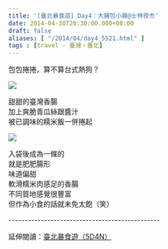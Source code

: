 ```yaml
---
title: '[臺北暴食遊] Day4：大腸包小腸@士林夜市'
date: 2014-04-30T20:30:00.000+08:00
draft: false
aliases: [ "/2014/04/day4_5521.html" ]
tags : [travel - 臺灣・臺北]
---
```


包包捲捲，算不算台式熱狗？  

[![](https://1.bp.blogspot.com/-NnLdZYoiGSo/XDGjuvlbvII/AAAAAAAAEjM/bnt9eSqvp2MLPTTyEOLqfCvpEYGwLGROwCLcBGAs/s640/84.jpg)](https://1.bp.blogspot.com/-NnLdZYoiGSo/XDGjuvlbvII/AAAAAAAAEjM/bnt9eSqvp2MLPTTyEOLqfCvpEYGwLGROwCLcBGAs/s1600/84.jpg)

甜甜的臺灣香腸  
加上爽脆青瓜絲跟醬汁  
被已調味的糯米飯一併捲起  

[![](https://2.bp.blogspot.com/-O4wv-AP-iqI/XDGjzMMGNLI/AAAAAAAAEjU/yPmkxsysFkYjoS5ETqFZH2y3FjyM25LmwCLcBGAs/s640/85.jpg)](https://2.bp.blogspot.com/-O4wv-AP-iqI/XDGjzMMGNLI/AAAAAAAAEjU/yPmkxsysFkYjoS5ETqFZH2y3FjyM25LmwCLcBGAs/s1600/85.jpg)

入袋後成為一條的  
就是肥肥腸形  
味道偏甜  
軟滑糯米肉感足的香腸  
不同質地感覺很豐富  
但作為小食的話就未免太飽（笑）  
  
\-----------------------------------------------  
  
延伸閱讀：[臺北暴食遊（5D4N）](http://www.hidie.net/2014/05/5d4n.html)